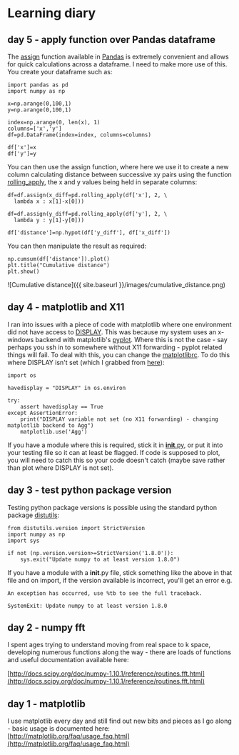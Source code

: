# Learning diary

## day 5 - apply function over Pandas dataframe

The [assign](http://pandas.pydata.org/pandas-docs/stable/generated/pandas.DataFrame.assign.html) function available in [Pandas](http://pandas.pydata.org/) is extremely convenient and allows for quick calculations across a dataframe. I need to make more use of this. You create your dataframe such as:

	import pandas as pd
	import numpy as np

	x=np.arange(0,100,1)
	y=np.arange(0,100,1)

	index=np.arange(0, len(x), 1)
	columns=['x','y']
	df=pd.DataFrame(index=index, columns=columns)

	df['x']=x
	df['y']=y

You can then use the assign function, where here we use it to create a new column calculating distance between successive xy pairs using the function [rolling_apply](http://pandas.pydata.org/pandas-docs/version/0.17.0/generated/pandas.rolling_apply.html), the x and y values being held in separate columns:

	df=df.assign(x_diff=pd.rolling_apply(df['x'], 2, \
	  lambda x : x[1]-x[0])) 

	df=df.assign(y_diff=pd.rolling_apply(df['y'], 2, \
	  lambda y : y[1]-y[0]))

	df['distance']=np.hypot(df['y_diff'], df['x_diff'])

You can then manipulate the result as required:

	np.cumsum(df['distance']).plot()
	plt.title("Cumulative distance")
	plt.show()

![Cumulative distance]({{ site.baseurl }}/images/cumulative_distance.png)	

## day 4 - matplotlib and X11

I ran into issues with a piece of code with matplotlib where one environment did not have access to [DISPLAY](http://superuser.com/questions/368530/understanding-x-windows-display-environment-variable-when-tunnelling). This was because my system uses an x-windows backend with matplotlib's [pyplot](http://matplotlib.org/api/pyplot_api.html). Where this is not the case - say perhaps you ssh in to somewhere without X11 forwarding - pyplot related things will fail. To deal with this, you can change the [matplotlibrc](http://matplotlib.org/users/customizing.html). To do this where DISPLAY isn't set (which I grabbed from [here](http://stackoverflow.com/questions/2801882/generating-a-png-with-matplotlib-when-display-is-undefined)):

	import os
	
	havedisplay = "DISPLAY" in os.environ
	
	try:
		assert havedisplay == True
	except AssertionError:
		print("DISPLAY variable not set (no X11 forwarding) - changing matplotlib backend to Agg")
		matplotlib.use('Agg')

If you have a module where this is required, stick it in [__init__.py](https://docs.python.org/2/tutorial/modules.html), or put it into your testing file so it can at least be flagged. If code is supposed to plot, you will need to catch this so your code doesn't catch (maybe save rather than plot where DISPLAY is not set).

## day 3 - test python package version

Testing python package versions is possible using the standard python package [distutils](https://docs.python.org/2.7/library/distutils.html):

	from distutils.version import StrictVersion
	import numpy as np
	import sys

	if not (np.version.version>=StrictVersion('1.8.0')):
		sys.exit("Update numpy to at least version 1.8.0")

If you have a module with a __init__.py file, stick something like the above in that file and on import, if the version available is incorrect, you'll get an error e.g.

	An exception has occurred, use %tb to see the full traceback.

	SystemExit: Update numpy to at least version 1.8.0

## day 2 - numpy fft

I spent ages trying to understand moving from real space to k space, developing numerous functions along the way - there are loads of functions and useful documentation available here:

[http://docs.scipy.org/doc/numpy-1.10.1/reference/routines.fft.html](http://docs.scipy.org/doc/numpy-1.10.1/reference/routines.fft.html)

## day 1 - matplotlib

I use matplotlib every day and still find out new bits and pieces as I go along - basic usage is documented here: [http://matplotlib.org/faq/usage_faq.html](http://matplotlib.org/faq/usage_faq.html)
